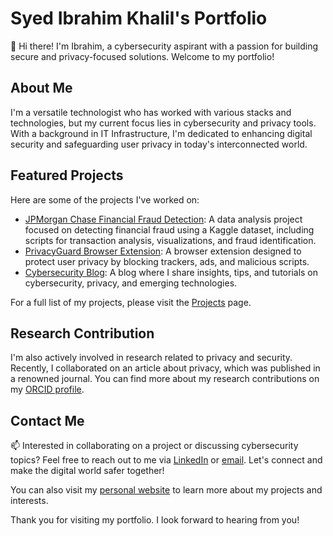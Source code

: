 # Syed Ibrahim Khalil's Portfolio

👋 Hi there! I'm Ibrahim, a cybersecurity aspirant with a passion for building secure and privacy-focused solutions. Welcome to my portfolio!

## About Me

I'm a versatile technologist who has worked with various stacks and technologies, but my current focus lies in cybersecurity and privacy tools. With a background in IT Infrastructure, I'm dedicated to enhancing digital security and safeguarding user privacy in today's interconnected world.

## Featured Projects

Here are some of the projects I've worked on:

- [JPMorgan Chase Financial Fraud Detection](https://github.com/SYEDIBRAHIMKHALIL/jpmc-financial-fraud-project): A data analysis project focused on detecting financial fraud using a Kaggle dataset, including scripts for transaction analysis, visualizations, and fraud identification.
- [PrivacyGuard Browser Extension](link): A browser extension designed to protect user privacy by blocking trackers, ads, and malicious scripts.
- [Cybersecurity Blog](link): A blog where I share insights, tips, and tutorials on cybersecurity, privacy, and emerging technologies.

For a full list of my projects, please visit the [Projects](projects.md) page.

## Research Contribution

I'm also actively involved in research related to privacy and security. Recently, I collaborated on an article about privacy, which was published in a renowned journal. You can find more about my research contributions on my [ORCID profile](https://orcid.org/my-orcid?orcid=0009-0007-7485-6572).

## Contact Me

📫 Interested in collaborating on a project or discussing cybersecurity topics? Feel free to reach out to me via [LinkedIn](https://www.linkedin.com/in/syedibrahimkhalil/) or [email](mailto:your.email@example.com). Let's connect and make the digital world safer together!

You can also visit my [personal website](http://syedibrahimkhalil.com/) to learn more about my projects and interests.

Thank you for visiting my portfolio. I look forward to hearing from you!

